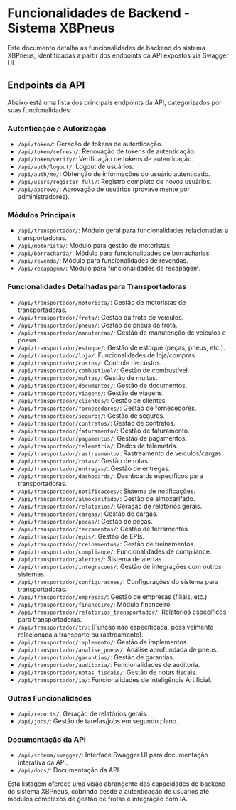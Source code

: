 # Funcionalidades de Backend - Sistema XBPneus

Este documento detalha as funcionalidades de backend do sistema XBPneus, identificadas a partir dos endpoints da API expostos via Swagger UI.

## Endpoints da API

Abaixo está uma lista dos principais endpoints da API, categorizados por suas funcionalidades:

### Autenticação e Autorização

*   `/api/token/`: Geração de tokens de autenticação.
*   `/api/token/refresh/`: Renovação de tokens de autenticação.
*   `/api/token/verify/`: Verificação de tokens de autenticação.
*   `/api/auth/logout/`: Logout de usuários.
*   `/api/auth/me/`: Obtenção de informações do usuário autenticado.
*   `/api/users/register_full/`: Registro completo de novos usuários.
*   `/api/approve/`: Aprovação de usuários (provavelmente por administradores).

### Módulos Principais

*   `/api/transportador/`: Módulo geral para funcionalidades relacionadas a transportadoras.
*   `/api/motorista/`: Módulo para gestão de motoristas.
*   `/api/borracharia/`: Módulo para funcionalidades de borracharias.
*   `/api/revenda/`: Módulo para funcionalidades de revendas.
*   `/api/recapagem/`: Módulo para funcionalidades de recapagem.

### Funcionalidades Detalhadas para Transportadoras

*   `/api/transportador/motorista/`: Gestão de motoristas de transportadoras.
*   `/api/transportador/frota/`: Gestão da frota de veículos.
*   `/api/transportador/pneus/`: Gestão de pneus da frota.
*   `/api/transportador/manutencao/`: Gestão de manutenção de veículos e pneus.
*   `/api/transportador/estoque/`: Gestão de estoque (peças, pneus, etc.).
*   `/api/transportador/loja/`: Funcionalidades de loja/compras.
*   `/api/transportador/custos/`: Controle de custos.
*   `/api/transportador/combustivel/`: Gestão de combustível.
*   `/api/transportador/multas/`: Gestão de multas.
*   `/api/transportador/documentos/`: Gestão de documentos.
*   `/api/transportador/viagens/`: Gestão de viagens.
*   `/api/transportador/clientes/`: Gestão de clientes.
*   `/api/transportador/fornecedores/`: Gestão de fornecedores.
*   `/api/transportador/seguros/`: Gestão de seguros.
*   `/api/transportador/contratos/`: Gestão de contratos.
*   `/api/transportador/faturamento/`: Gestão de faturamento.
*   `/api/transportador/pagamentos/`: Gestão de pagamentos.
*   `/api/transportador/telemetria/`: Dados de telemetria.
*   `/api/transportador/rastreamento/`: Rastreamento de veículos/cargas.
*   `/api/transportador/rotas/`: Gestão de rotas.
*   `/api/transportador/entregas/`: Gestão de entregas.
*   `/api/transportador/dashboards/`: Dashboards específicos para transportadoras.
*   `/api/transportador/notificacoes/`: Sistema de notificações.
*   `/api/transportador/almoxarifado/`: Gestão de almoxarifado.
*   `/api/transportador/relatorios/`: Geração de relatórios gerais.
*   `/api/transportador/cargas/`: Gestão de cargas.
*   `/api/transportador/pecas/`: Gestão de peças.
*   `/api/transportador/ferramentas/`: Gestão de ferramentas.
*   `/api/transportador/epis/`: Gestão de EPIs.
*   `/api/transportador/treinamentos/`: Gestão de treinamentos.
*   `/api/transportador/compliance/`: Funcionalidades de compliance.
*   `/api/transportador/alertas/`: Sistema de alertas.
*   `/api/transportador/integracoes/`: Gestão de integrações com outros sistemas.
*   `/api/transportador/configuracoes/`: Configurações do sistema para transportadoras.
*   `/api/transportador/empresas/`: Gestão de empresas (filiais, etc.).
*   `/api/transportador/financeiro/`: Módulo financeiro.
*   `/api/transportador/relatorios_transportador/`: Relatórios específicos para transportadoras.
*   `/api/transportador/tr/`: (Função não especificada, possivelmente relacionada a transporte ou rastreamento).
*   `/api/transportador/implemento/`: Gestão de implementos.
*   `/api/transportador/analise_pneus/`: Análise aprofundada de pneus.
*   `/api/transportador/garantias/`: Gestão de garantias.
*   `/api/transportador/auditoria/`: Funcionalidades de auditoria.
*   `/api/transportador/notas_fiscais/`: Gestão de notas fiscais.
*   `/api/transportador/ia/`: Funcionalidades de Inteligência Artificial.

### Outras Funcionalidades

*   `/api/reports/`: Geração de relatórios gerais.
*   `/api/jobs/`: Gestão de tarefas/jobs em segundo plano.

### Documentação da API

*   `/api/schema/swagger/`: Interface Swagger UI para documentação interativa da API.
*   `/api/docs/`: Documentação da API.

Esta listagem oferece uma visão abrangente das capacidades do backend do sistema XBPneus, cobrindo desde a autenticação de usuários até módulos complexos de gestão de frotas e integração com IA.
